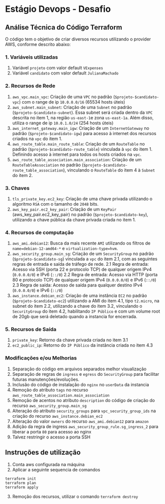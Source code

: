 # Estágio Devops - Desafio

## Análise Técnica do Código Terraform

O código tem o objetivo de criar diversos recursos utilizando o provider AWS, conforme descrito abaixo:

### 1. Variáveis utilizadas

1. Variável `projeto` com valor default `VExpenses`
2. Variável `candidato` com valor default `JulianaMachado`

### 2. Recursos de Rede

1. `aws_vpc.main_vpc`: Criação de uma `VPC` no padrão (`$projeto-$candidato-vpc`) com o range de ip `10.0.0.0/16` (65534 hosts úteis)
2. `aws_subnet.main_subnet`: Criação de uma `Subnet` no padrão (`$projeto-$candidato-subnet`). Essa subnet será criada dentro da `VPC` descrita no item 1, na região `us-east-1`e zona `us-east-1a`. Além disso, utiliza o range de ip `10.0.1.0/24` (254 hosts úteis)
3. `aws_internet_gateway.main_igw`: Criação de um `InternetGateway` no padrão (`$projeto-$candidato-igw`) para acesso à internet dos recursos criados na `vpc` do item 1.
4. `aws_route_table.main_route_table`: Criação de um `RouteTable` no padrão (`$projeto-$candidato-route_table`) vinculada à `vpc` do item 1. Definindo acesso à internet para todos os hosts criados na `vpc`.
5. `aws_route_table_association.main_association`: Criação de um `RouteTableAssociation` no padrão (`$projeto-$candidato-route_table_association`), vinculando o `RouteTable` do item 4 à `Subnet` do item 2.

### 3. Chaves

1. `tls_private_key.ec2_key`: Criação de uma chave privada utilizando o algoritmo `RSA` com o tamanho de `2048` bits.
2. `aws_key_pair.ec2_key_pair`: Criação de um `KeyPair` (aws_key_pair.ec2_key_pair) no padrão (`$projeto-$candidato-key`), utilizando a chave pública da chave privada criada no item 1.

### 4. Recursos de computação

1. `aws_ami.debian12`: Busca da mais recente `AMI` utilizando os filtros de `name=debian-12-amd64-*` e `virtualization-type=hvm`.
2. `aws_security_group.main_sg`: Criação de um `SecurityGroup` no padrão (`$projeto-$candidato-sg`) vinculada a `vpc` do item 2.1, com as seguintes regras de entrada e saída de tráfego de rede.
    2.1 Regra de entrada: Acesso via SSH (porta 22 e protocolo TCP) de qualquer origem IPv4 (`0.0.0.0/0`) e IPv6 (`::/0`)
    2.2 Regra de entrada: Acesso via HTTP (porta 80 e protocolo TCP) de qualquer origem IPv4 (`0.0.0.0/0`) e IPv6 (`::/0`)
    2.3 Regra de saída: Acesso de saída para qualquer destino IPv4 (`0.0.0.0/0`) e IPv6 (`::/0`)
3. `aws_instance.debian_ec2`: Criação de uma instância `EC2` no padrão (`$projeto-$candidato-ec2`) utilizando a AMI do item 4.1, tipo `t2.micro`, na subnet do item 2.2, utilizando a chave do item 3.2, vinculando o `SecurityGroup` do item 4.2, habilitando `IP Público` e com um volume root de 20gb que será deletado quando a instancia for encerrada.

### 5. Recursos de Saída
1. `private_key`: Retorno da chave privada criada no item 3.1
2. `ec2_public_ip`: Retorno do `IP Público` da instância criada no item 4.3

### Modificações e/ou Melhorias

1. Separação do código em arquivos separados melhor visualização
2. Separação de regras de `ingress` e `egress` do `SecurityGroup` para facilitar futuras manutenções/evoluções.
3. Inclusão do código de instalação do `nginx` no `userData` da instancia
4. Remoção do atributo `tags` no recurso `aws_route_table_association.main_association`
5. Remoção de acentos no atributo `description` do código de criação do recurso `aws_security_group.main_sg`
6. Alteração do atributo `security_groups` para `vpc_security_group_ids` na criação do recurso `aws_instance.debian_ec2`
7. Alteração do valor `owners` do recurso `aws_ami.debian12` para `amazon`
8. Adição da regra de ingress `aws_security_group_rule.sg_ingress_2` para liberar a porta `80` para acesso ao nginx
9. Talvez restringir o acesso a porta SSH

## Instruções de utilização

1. Conta aws configurada na máquina
2. Aplicar a seguinte sequencia de comandos
```
terraform init
terraform plan
terraform apply
```
3. Remoção dos recursos, utilizar o comando `terraform destroy`